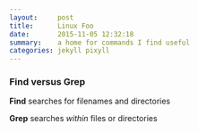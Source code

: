 ```yaml
---
layout:     post
title:      Linux Foo
date:       2015-11-05 12:32:18
summary:    a home for commands I find useful
categories: jekyll pixyll
---
```


### Find versus Grep

**Find** searches for filenames and directories

**Grep** searches *within* files or directories


